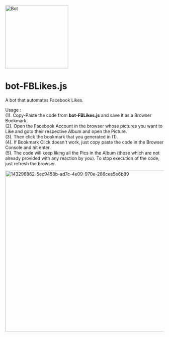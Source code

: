 
<img src="https://freepngimg.com/thumb/terminator/21148-9-terminator-picture.png" width="200" title="Bot" alt="Bot" />  

# bot-FBLikes.js
A bot that automates Facebook Likes.  

Usage :  
(1). Copy-Paste the code from **bot-FBLikes.js** and save it as a Browser Bookmark.  
(2). Open the Facebook Account in the browser whose pictures you want to Like and goto their respective Album and open the Picture.  
(3). Then click the bookmark that you generated in (1).  
(4). If Bookmark Click doesn't work, just copy paste the code in the Browser Console and hit enter.  
(5). The code will keep liking all the Pics in the Album (those which are not already provided with any reaction by you). To stop execution of the code, just refresh the browser.

<img width="510" alt="143296862-5ec9458b-ad7c-4e09-970e-286cee5e6b89" src="https://user-images.githubusercontent.com/6196046/147591940-52389d85-aab8-4b18-badd-da75bf6d4dbf.png">
